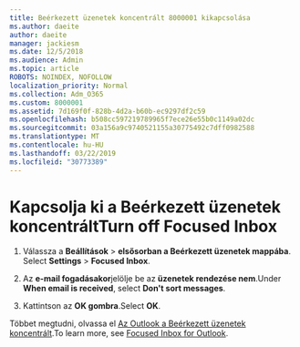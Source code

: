 ```yaml
---
title: Beérkezett üzenetek koncentrált 8000001 kikapcsolása
ms.author: daeite
author: daeite
manager: jackiesm
ms.date: 12/5/2018
ms.audience: Admin
ms.topic: article
ROBOTS: NOINDEX, NOFOLLOW
localization_priority: Normal
ms.collection: Adm_O365
ms.custom: 8000001
ms.assetid: 7d169f0f-828b-4d2a-b60b-ec9297df2c59
ms.openlocfilehash: b508cc597219789965f7ece26e55b0c1149a02dc
ms.sourcegitcommit: 03a156a9c9740521155a30775492c7dff0982588
ms.translationtype: MT
ms.contentlocale: hu-HU
ms.lasthandoff: 03/22/2019
ms.locfileid: "30773389"
---
```

# <a name="turn-off-focused-inbox"></a><span data-ttu-id="c0f44-102">Kapcsolja ki a Beérkezett üzenetek koncentrált</span><span class="sxs-lookup"><span data-stu-id="c0f44-102">Turn off Focused Inbox</span></span>

1. <span data-ttu-id="c0f44-103">Válassza a **Beállítások** \> **elsősorban a Beérkezett üzenetek mappába**.  </span><span class="sxs-lookup"><span data-stu-id="c0f44-103">Select **Settings**  \> **Focused Inbox**.</span></span>
    
2. <span data-ttu-id="c0f44-104">Az **e-mail fogadásakor**jelölje be az **üzenetek rendezése nem**.</span><span class="sxs-lookup"><span data-stu-id="c0f44-104">Under **When email is received**, select **Don't sort messages**.</span></span>
    
3. <span data-ttu-id="c0f44-105">Kattintson az **OK gombra**.</span><span class="sxs-lookup"><span data-stu-id="c0f44-105">Select **OK**.</span></span>
    
<span data-ttu-id="c0f44-106">Többet megtudni, olvassa el [Az Outlook a Beérkezett üzenetek koncentrált](https://go.microsoft.com/fwlink/p/?linkid=873108).</span><span class="sxs-lookup"><span data-stu-id="c0f44-106">To learn more, see [Focused Inbox for Outlook](https://go.microsoft.com/fwlink/p/?linkid=873108).</span></span>
  

